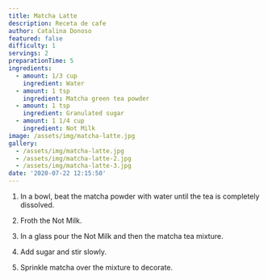 ```yaml
---
title: Matcha Latte
description: Receta de cafe
author: Catalina Donoso
featured: false
difficulty: 1
servings: 2
preparationTime: 5
ingredients:
  - amount: 1/3 cup
    ingredient: Water
  - amount: 1 tsp
    ingredient: Matcha green tea powder
  - amount: 1 tsp
    ingredient: Granulated sugar
  - amount: 1 1/4 cup
    ingredient: Not Milk
image: /assets/img/matcha-latte.jpg
gallery:
  - /assets/img/matcha-latte.jpg
  - /assets/img/matcha-latte-2.jpg
  - /assets/img/matcha-latte-3.jpg
date: '2020-07-22 12:15:50'
---
```

1. In a bowl, beat the matcha powder with water until the tea is completely dissolved.			

2. Froth the Not Milk.					

3. In a glass pour the Not Milk and then the matcha tea mixture.

4. Add sugar and stir slowly.
			
5. Sprinkle matcha over the mixture to decorate.						
